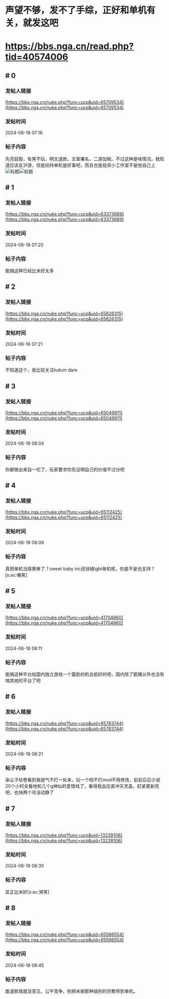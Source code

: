 # 声望不够，发不了手综，正好和单机有关，就发这吧
# https://bbs.nga.cn/read.php?tid=40574006

## \# 0
### 发帖人链接
[https://bbs.nga.cn/nuke.php?func=ucp&uid=65709534](https://bbs.nga.cn/nuke.php?func=ucp&uid=65709534)
### 发帖时间
2024-06-18 07:16
### 帖子内容
先亮屁股，有男不玩，明文退款，文案署名，二游加税。不过这种是啥情况，我知道应该反沪游，但是扶持单机是好事吧，而且也是投资小工作室不是他自己上![标题](https://img.nga.178.com/attachments/mon_202406/18/lqQk8g-3vjjK2kT1kShs-13g.jpg)![标题](https://img.nga.178.com/attachments/mon_202406/18/lqQk8g-3yjpZdT1kShs-13g.jpg)
## \# 1
### 发帖人链接
[https://bbs.nga.cn/nuke.php?func=ucp&uid=63373689](https://bbs.nga.cn/nuke.php?func=ucp&uid=63373689)
### 发帖时间
2024-06-18 07:20
### 帖子内容
能搞这种已经比米好太多
## \# 2
### 发帖人链接
[https://bbs.nga.cn/nuke.php?func=ucp&uid=65826315](https://bbs.nga.cn/nuke.php?func=ucp&uid=65826315)
### 发帖时间
2024-06-18 07:21
### 帖子内容
不知道这个，我比较关注ludum dare
## \# 3
### 发帖人链接
[https://bbs.nga.cn/nuke.php?func=ucp&uid=65049911](https://bbs.nga.cn/nuke.php?func=ucp&uid=65049911)
### 发帖时间
2024-06-18 08:04
### 帖子内容
你都做出来自一坨了，玩家要求你先证明自己的价值不过分吧
## \# 4
### 发帖人链接
[https://bbs.nga.cn/nuke.php?func=ucp&uid=65112425](https://bbs.nga.cn/nuke.php?func=ucp&uid=65112425)
### 发帖时间
2024-06-18 08:09
### 帖子内容
真把单机当赎罪券了？sweet baby inc还扶植lgbt单机呢，你是不是也支持？[s:ac:嘲笑]
## \# 5
### 发帖人链接
[https://bbs.nga.cn/nuke.php?func=ucp&uid=41704860](https://bbs.nga.cn/nuke.php?func=ucp&uid=41704860)
### 发帖时间
2024-06-18 08:11
### 帖子内容
能搞这种平台给国内独立游戏一个露脸的机会挺好的吧，国内除了鹅猪以外也没有啥其他的平台了吧
## \# 6
### 发帖人链接
[https://bbs.nga.cn/nuke.php?func=ucp&uid=65783744](https://bbs.nga.cn/nuke.php?func=ucp&uid=65783744)
### 发帖时间
2024-06-18 08:21
### 帖子内容
染尘子绘卷看到我就气不打一处来，玩一个档不打mod不用修改，前前后后少说20个小时全看他和几个g神仙的爱情戏了，看得我血压直冲天灵盖，赶紧更新完吧，也快两个月没动静了
## \# 7
### 发帖人链接
[https://bbs.nga.cn/nuke.php?func=ucp&uid=13239106](https://bbs.nga.cn/nuke.php?func=ucp&uid=13239106)
### 发帖时间
2024-06-18 08:30
### 帖子内容
反正比米好[s:ac:哭笑]
## \# 8
### 发帖人链接
[https://bbs.nga.cn/nuke.php?func=ucp&uid=65586554](https://bbs.nga.cn/nuke.php?func=ucp&uid=65586554)
### 发帖时间
2024-06-18 08:45
### 帖子内容
能退款我就没意见，公平竞争，别把米粥那种级别的宗教带到单机。

